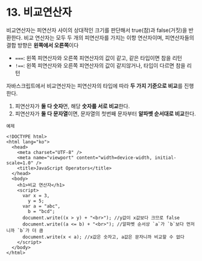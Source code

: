 # 13. 비교연산자

비교연산자는 피연산자 사이의 상대적인 크기를 판단해서 true(참)과 false(거짓)을 반환한다.
비교 연산자는 모두 두 개의 피연산자를 가지는 이항 연산자이며, 피연산자들의 결합 방향은 **왼쪽에서 오른쪽**이다

- `===`: 왼쪽 피연산자와 오른쪽 피연산자의 값이 같고, 같은 타입이면 참을 리턴
- `!==`: 왼쪽 피연산자와 오른쪽 피연산자의 값이 같지않거나, 타입이 다르면 참을 리턴

자바스크립트에서 비교연산자는 피연산자의 타입에 따라 **두 가지 기준으로 비교**를 진행한다.

1. 피연산자가 **둘 다 숫자**면, 해당 **숫자를 서로 비교**한다.
2. 피연산자가 **둘 다 문자열**이면, 문자열의 첫번째 문자부터 **알파벳 순서대로 비교**한다.

```
예제

<!DOCTYPE html>
<html lang="ko">
  <head>
    <meta charset="UTF-8" />
    <meta name="viewport" content="width=device-width, initial-scale=1.0" />
    <title>JavaScript Operators</title>
  </head>
  <body>
    <h1>비교 연산자</h1>
    <script>
      var x = 3,
        y = 5;
      var a = "abc",
        b = "bcd";
      document.write((x > y) + "<br>"); //y값이 x값보다 크므로 false
      document.write((a <= b) + "<br>"); //알파벳 순서상 `a`가 `b`보다 먼저니까 `b`가 더 큼
      document.write(x < a); //x값은 숫자고, a값은 문자니까 비교할 수 없다
    </script>
  </body>
</html>
```
